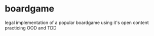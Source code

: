 # boardgame
legal implementation of a popular boardgame using it's open content
practicing OOD and TDD
